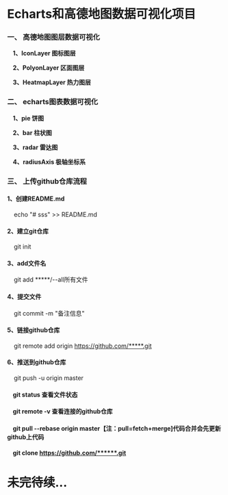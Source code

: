 # Echarts和高德地图数据可视化项目


### 一、 高德地图图层数据可视化

**&nbsp;&nbsp;&nbsp;&nbsp;1、IconLayer 图标图层**

**&nbsp;&nbsp;&nbsp;&nbsp;2、PolyonLayer 区面图层**

**&nbsp;&nbsp;&nbsp;&nbsp;3、HeatmapLayer 热力图层**



### 二、 echarts图表数据可视化

**&nbsp;&nbsp;&nbsp;&nbsp;1、pie 饼图**

**&nbsp;&nbsp;&nbsp;&nbsp;2、bar 柱状图**

**&nbsp;&nbsp;&nbsp;&nbsp;3、radar 雷达图**

**&nbsp;&nbsp;&nbsp;&nbsp;4、radiusAxis 极轴坐标系**


### 三、 上传github仓库流程

#### 1、创建README.md
&nbsp;&nbsp;&nbsp;&nbsp;echo "# sss" >> README.md 
#### 2、建立git仓库
&nbsp;&nbsp;&nbsp;&nbsp;git init
#### 3、add文件名
&nbsp;&nbsp;&nbsp;&nbsp;git add *****/--all所有文件
#### 4、提交文件 
&nbsp;&nbsp;&nbsp;&nbsp;git commit -m "备注信息"
#### 5、链接github仓库 
&nbsp;&nbsp;&nbsp;&nbsp;git remote add origin https://github.com/*****.git
#### 6、推送到github仓库 
&nbsp;&nbsp;&nbsp;&nbsp;git push -u origin master

#### &nbsp;&nbsp;&nbsp;&nbsp;git status  查看文件状态
#### &nbsp;&nbsp;&nbsp;&nbsp;git remote -v  查看连接的github仓库
#### &nbsp;&nbsp;&nbsp;&nbsp;git pull --rebase origin master【注：pull=fetch+merge]代码合并会先更新github上代码
#### &nbsp;&nbsp;&nbsp;&nbsp;git clone  https://github.com/******.git


# 未完待续...
